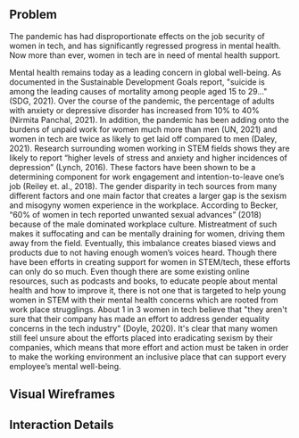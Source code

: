 ## Problem
The pandemic has had disproportionate effects on the job security of women in tech, and has 
significantly regressed progress in mental health. Now more than ever, women in tech are in need of mental health support.

Mental health remains today as a leading concern in global well-being. As documented in the Sustainable Development Goals report,
"suicide is among the leading causes of mortality among people aged 15 to 29..." (SDG, 2021). Over the course of the pandemic, 
the percentage of adults with anxiety or depressive disorder has increased from 10% to 40% (Nirmita Panchal, 2021). In addition,
the pandemic has been adding onto the burdens of unpaid work for women much more than men (UN, 2021) and women in tech are twice 
as likely to get laid off compared to men (Daley, 2021). Research surrounding women working in STEM fields shows they are likely 
to report “higher levels of stress and anxiety and higher incidences of depression” (Lynch, 2016). These factors have been shown 
to be a determining component for work engagement and intention-to-leave one’s job (Reiley et. al., 2018). The gender disparity 
in tech sources from many different factors and one main factor that creates a larger gap is the sexism and misogyny women experience 
in the workplace. According to Becker, “60% of women in tech reported unwanted sexual advances” (2018) because of the male dominated 
workplace culture. Mistreatment of such makes it suffocating and can be mentally draining for women, driving them away from the field. 
Eventually, this imbalance creates biased views and products due to not having enough women’s voices heard. Though there have been 
efforts in creating support for women in STEM/tech, these efforts can only do so much. Even though there are some existing online 
resources, such as podcasts and books, to educate people about mental health and how to improve it, there is not one that is targeted 
to help young women in STEM with their mental health concerns which are rooted from work place strugglings. About 1 in 3 women in tech 
believe that "they aren't sure that their company has made an effort to address gender equality concerns in the tech industry" (Doyle, 2020). 
It's clear that many women still feel unsure about the efforts placed into eradicating sexism by their companies, which means that more 
effort and action must be taken in order to make the working environment an inclusive place that can support every employee’s mental well-being.


## Visual Wireframes 

## Interaction Details

